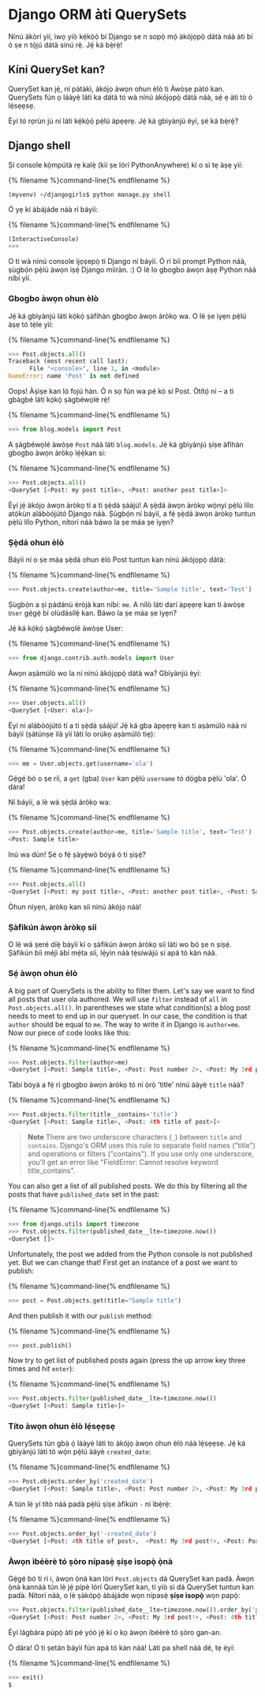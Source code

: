 # Django ORM àti QuerySets

Nínú àkòrí yìí, ìwọ yíò kẹ́kọ̀ọ́ bí Django ṣe n sopọ̀ mọ́ àkójọpọ̀ dátà náà àti bí ó ṣe n tọ́jú dátà sínú rẹ̀. Jẹ́ ká bẹ̀rẹ̀!

## Kíni QuerySet kan?

QuerySet kan jẹ́, ní pàtàkì, àkójọ àwọn ohun èlò ti Àwòṣe pàtó kan. QuerySets fún ọ láàyè láti ka dátà tó wà nínú àkójọpọ̀ dátà náà, sẹ́ ẹ àti tò ó lẹ́sẹẹsẹ.

Èyí tó rọrùn jù ní láti kẹ́kọ̀ọ́ pẹ̀lú àpẹẹrẹ. Jẹ́ ká gbìyànjú èyí, ṣé ká bẹ̀rẹ̀?

## Django shell

Ṣí console kọ̀mpútà rẹ kalẹ̀ (kìí ṣe lórí PythonAnywhere) kí o sì tẹ àṣẹ yìí:

{% filename %}command-line{% endfilename %}

    (myvenv) ~/djangogirls$ python manage.py shell
    

Ó yẹ kí àbájáde náà rí báyìí:

{% filename %}command-line{% endfilename %}

```python
(InteractiveConsole)
>>>
```

O ti wà nínú console ìjọṣepọ̀ ti Django ní báyìí. Ó rí bíi prompt Python náà, ṣùgbọ́n pẹ̀lú àwọn iṣẹ́ Django mìíràn. :) O lè lo gbogbo àwọn àṣẹ Python náà níbí yìí.

### Gbogbo àwọn ohun èlò

Jẹ́ ká gbìyànjú láti kọ́kọ́ ṣàfihàn gbogbo àwọn àròkọ wa. O lè ṣe ìyẹn pẹ̀lú àṣẹ tó tẹ̀le yìí:

{% filename %}command-line{% endfilename %}

```python
>>> Post.objects.all()
Traceback (most recent call last):
      File "<console>", line 1, in <module>
NameError: name 'Post' is not defined
```

Oops! Àṣìṣe kan ló fojú hàn. Ó n sọ fún wa pé kò sí Post. Òtítọ́ ni – a ti gbàgbé láti kọ́kọ́ ṣàgbéwọlé rẹ̀!

{% filename %}command-line{% endfilename %}

```python
>>> from blog.models import Post
```

A ṣàgbéwọlé àwòṣe `Post` náà láti `blog.models`. Jẹ́ ká gbìyànjú ṣíṣe àfihàn gbogbo àwọn àròkọ lẹ́ẹ̀kan si:

{% filename %}command-line{% endfilename %}

```python
>>> Post.objects.all()
<QuerySet [<Post: my post title>, <Post: another post title>]>
```

Èyí jẹ́ àkójọ àwọn àròkọ tí a ti ṣẹ̀dá ṣáájú! A ṣẹ̀dá àwọn àròkọ wọ̀nyí pẹ̀lú lílo atọ́kùn alábòójútó Django náà. Ṣùgbọ́n ní báyìí, a fẹ́ ṣẹ̀dá àwọn àròkọ tuntun pẹ̀lú lílo Python, nítorí náà báwo la ṣe máa ṣe ìyẹn?

### Ṣẹ̀dá ohun èlò

Báyìí ní o ṣe máa ṣẹ̀dá ohun èlò Post tuntun kan nínú àkójọpọ̀ dátà:

{% filename %}command-line{% endfilename %}

```python
>>> Post.objects.create(author=me, title='Sample title', text='Test')
```

Ṣùgbọ́n a ṣì pàdánù èròjà kan níbí: `me`. A nílò láti darí àpẹẹrẹ kan ti àwòṣe `User` gẹ́gẹ́ bí olùdásílẹ̀ kan. Báwo la ṣe máa ṣe ìyẹn?

Jẹ́ ká kọ́kọ́ ṣàgbéwọlé àwòṣe User:

{% filename %}command-line{% endfilename %}

```python
>>> from django.contrib.auth.models import User
```

Àwọn aṣàmúlò wo la ní nínú àkójọpọ̀ dátà wa? Gbìyànjú èyí:

{% filename %}command-line{% endfilename %}

```python
>>> User.objects.all()
<QuerySet [<User: ola>]>
```

Èyí ni alábòójútó tí a ti ṣẹ̀dá ṣáájú! Jẹ́ ká gba àpẹẹrẹ kan ti aṣàmúlò náà ni báyìí (ṣàtúnṣe ìlà yìí láti lo orúkọ aṣàmúlò tìẹ):

{% filename %}command-line{% endfilename %}

```python
>>> me = User.objects.get(username='ola')
```

Gẹ́gẹ́ bó o ṣe ríi, a `get` (gba) `User` kan pẹ̀lú `username` tó dọ́gba pẹ̀lú 'ola'. Ó dára!

Ní báyìí, a lè wá ṣẹ̀dá àròkọ wa:

{% filename %}command-line{% endfilename %}

```python
>>> Post.objects.create(author=me, title='Sample title', text='Test')
<Post: Sample title>
```

Inú wa dùn! Ṣé o fẹ́ ṣàyẹ̀wò bóyá ó ti ṣiṣẹ́?

{% filename %}command-line{% endfilename %}

```python
>>> Post.objects.all()
<QuerySet [<Post: my post title>, <Post: another post title>, <Post: Sample title>]>
```

Òhun nìyẹn, àròkọ kan síi nínú àkójọ náà!

### Ṣàfikún àwọn àròkọ síi

O lè wá ṣeré díẹ̀ báyìí kí o ṣàfikún àwọn àròkọ síi láti wo bó ṣe n ṣiṣẹ́. Ṣàfikún bíi méjì àbí mẹ́ta síi, lẹ́yìn náà tẹ̀síwájú sí apá tó kàn náà.

### Sẹ́ àwọn ohun èlò

A big part of QuerySets is the ability to filter them. Let's say we want to find all posts that user ola authored. We will use `filter` instead of `all` in `Post.objects.all()`. In parentheses we state what condition(s) a blog post needs to meet to end up in our queryset. In our case, the condition is that `author` should be equal to `me`. The way to write it in Django is `author=me`. Now our piece of code looks like this:

{% filename %}command-line{% endfilename %}

```python
>>> Post.objects.filter(author=me)
<QuerySet [<Post: Sample title>, <Post: Post number 2>, <Post: My 3rd post!>, <Post: 4th title of post>]>
```

Tàbí bóyá a fẹ́ rí gbogbo àwọn àròkọ tó ní ọ̀rọ̀ 'title' nínú ààyè `title` náà?

{% filename %}command-line{% endfilename %}

```python
>>> Post.objects.filter(title__contains='title')
<QuerySet [<Post: Sample title>, <Post: 4th title of post>]>
```

> **Note** There are two underscore characters (`_`) between `title` and `contains`. Django's ORM uses this rule to separate field names ("title") and operations or filters ("contains"). If you use only one underscore, you'll get an error like "FieldError: Cannot resolve keyword title_contains".

You can also get a list of all published posts. We do this by filtering all the posts that have `published_date` set in the past:

{% filename %}command-line{% endfilename %}

```python
>>> from django.utils import timezone
>>> Post.objects.filter(published_date__lte=timezone.now())
<QuerySet []>
```

Unfortunately, the post we added from the Python console is not published yet. But we can change that! First get an instance of a post we want to publish:

{% filename %}command-line{% endfilename %}

```python
>>> post = Post.objects.get(title="Sample title")
```

And then publish it with our `publish` method:

{% filename %}command-line{% endfilename %}

```python
>>> post.publish()
```

Now try to get list of published posts again (press the up arrow key three times and hit `enter`):

{% filename %}command-line{% endfilename %}

```python
>>> Post.objects.filter(published_date__lte=timezone.now())
<QuerySet [<Post: Sample title>]>
```

### Títo àwọn ohun èlò lẹ́sẹẹsẹ

QuerySets tún gbà ọ́ láàyè láti to àkójọ àwọn ohun èlò náà lẹ́sẹẹsẹ. Jẹ́ ká gbìyànjú láti tò wọ́n pẹ̀lú ààyè `created_date`:

{% filename %}command-line{% endfilename %}

```python
>>> Post.objects.order_by('created_date')
<QuerySet [<Post: Sample title>, <Post: Post number 2>, <Post: My 3rd post!>, <Post: 4th title of post>]>
```

A tún lè yí títò náà padà pẹ̀lú ṣíṣe àfikún `-` ní ìbẹ̀rẹ̀:

{% filename %}command-line{% endfilename %}

```python
>>> Post.objects.order_by('-created_date')
<QuerySet [<Post: 4th title of post>,  <Post: My 3rd post!>, <Post: Post number 2>, <Post: Sample title>]>
```

### Àwọn ìbéèrè tó ṣòro nípasẹ̀ ṣíṣe ìsopọ̀ ọ̀nà

Gẹ́gẹ́ bó ti rí i, àwọn ọ̀nà kan lórí `Post.objects` dá QuerySet kan padà. Àwọn ọ̀nà kannáà tún lè jẹ́ pípè lórí QuerySet kan, tí yíò sì dá QuerySet tuntun kan padà. Nítorí náà, o lè ṣàkópọ̀ àbájáde wọn nípasẹ̀ **ṣíṣe ìsopọ̀** wọn papọ̀:

```python
>>> Post.objects.filter(published_date__lte=timezone.now()).order_by('published_date')
<QuerySet [<Post: Post number 2>, <Post: My 3rd post!>, <Post: 4th title of post>, <Post: Sample title>]>
```

Èyí lágbára púpọ̀ àti pé yóò jẹ́ kí o kọ àwọn ìbéèrè tó ṣòro gan-an.

Ó dára! O ti ṣetán báyìí fún apá tó kàn náà! Láti pa shell náà dé, tẹ èyí:

{% filename %}command-line{% endfilename %}

```python
>>> exit()
$
```